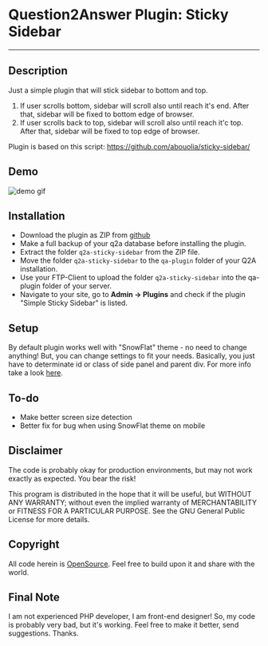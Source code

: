 # Question2Answer Plugin: Sticky Sidebar #

----------

## Description ##

Just a simple plugin that will stick sidebar to bottom and top.
1) If user scrolls bottom, sidebar will scroll also until reach it's end. After that, sidebar will be fixed to bottom edge of browser. 
2) If user scrolls back to top, sidebar will scroll also until reach it'c top. After that, sidebar will be fixed to top edge of browser.

Plugin is based on this script: https://github.com/abouolia/sticky-sidebar/

## Demo ##
![demo gif](https://raw.githubusercontent.com/stefanmm/q2a-sticky-sidebar-plugin/master/sticky-sidebar-demo.gif)

## Installation ##

- Download the plugin as ZIP from [github](https://github.com/stefanmm/q2a-sticky-sidebar-plugin)
- Make a full backup of your q2a database before installing the plugin.
- Extract the folder ``q2a-sticky-sidebar`` from the ZIP file.
- Move the folder ``q2a-sticky-sidebar`` to the ``qa-plugin`` folder of your Q2A installation.
- Use your FTP-Client to upload the folder ``q2a-sticky-sidebar`` into the qa-plugin folder of your server.
- Navigate to your site, go to **Admin -> Plugins** and check if the plugin "Simple Sticky Sidebar" is listed.

## Setup ##

By default plugin works well with "SnowFlat" theme - no need to change anything! But, you can change settings to fit your needs. Basically, you just have to determinate id or class of side panel and parent div. For more info take a look [here](https://abouolia.github.io/sticky-sidebar/#usage).

## To-do ##

- Make better screen size detection
- Better fix for bug when using SnowFlat theme on mobile

## Disclaimer ##

The code is probably okay for production environments, but may not work exactly as expected. You bear the risk!

This program is distributed in the hope that it will be useful, but WITHOUT ANY WARRANTY; without even the implied warranty of MERCHANTABILITY or FITNESS FOR A PARTICULAR PURPOSE. See the GNU General Public License for more details.


## Copyright ##

All code herein is [OpenSource](http://www.gnu.org/licenses/gpl.html). Feel free to build upon it and share with the world.


## Final Note ##

I am not experienced PHP developer, I am front-end designer! So, my code is probably very bad, but it's working. Feel free to make it better, send suggestions. Thanks.
